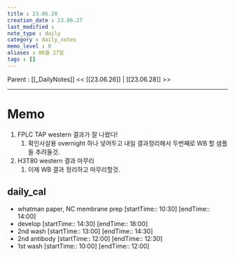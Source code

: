```yaml
---
title : 23.06.28
creation_date : 23.06.27
last_modified :
note_type : daily
category : daily_notes
memo_level : 0
aliases : 06월 27일
tags : []
---
```

Parent : [[_DailyNotes]]
<< [[23.06.26]] | [[23.06.28]] >>

---
# Memo

1.  FPLC TAP western 결과가 잘 나왔다!
	1. 확인사살용 overnight 하나 넣어두고 내일 결과정리해서 두번째로 WB 할 샘플들 추려둘것.
2. H3T80 western 결과 마무리
	1. 이제 WB 결과 정리하고 마무리할것.

## daily_cal
-  whatman paper, NC membrane prep [startTime:: 10:30]  [endTime:: 14:00]
-  develop [startTime:: 14:30]  [endTime:: 18:00]
-  2nd wash [startTime:: 13:00]  [endTime:: 14:30]
-  2nd antibody [startTime:: 12:00]  [endTime:: 12:30]
-  1st wash [startTime:: 10:00]  [endTime:: 12:00]
